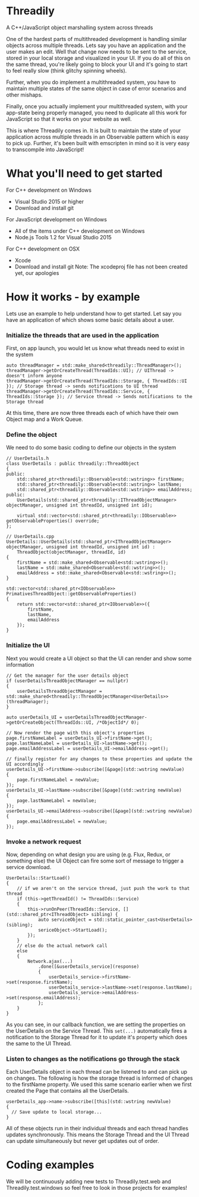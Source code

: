 # Threadily
A C++/JavaScript object marshalling system across threads

One of the hardest parts of multithreaded development is handling similar objects across multiple threads. Lets say you have an application and the user makes an edit. Well that change now needs to be sent to the service, stored in your local storage and visualized in your UI. If you do all of this on the same thread, you're likely going to block your UI and it's going to start to feel really slow (think glitchy spinning wheels).

Further, when you do implement a multithreaded system, you have to maintain multiple states of the same object in case of error scenarios and other mishaps.

Finally, once you actually implement your multithreaded system, with your app-state being properly managed, you need to duplicate all this work for JavaScript so that it works on your website as well.

This is where Threadily comes in. It is built to maintain the state of your application across multiple threads in an Observable pattern which is easy to pick up. Further, it's been built with emscripten in mind so it is very easy to transcompile into JavaScript!

# What you'll need to get started
For C++ development on Windows
* Visual Studio 2015 or higher
* Download and install git

For JavaScript development on Windows
* All of the items under C++ development on Windows
* Node.js Tools 1.2 for Visual Studio 2015

For C++ development on OSX
* Xcode
* Download and install git
Note: The xcodeproj file has not been created yet, our apologies

# How it works - by example
Lets use an example to help understand how to get started. Let say you have an application of which shows some basic details about a user.
### Initialize the threads that are used in the application
First, on app launch, you would let us know what threads need to exist in the system
```
auto threadManager = std::make_shared<threadily::ThreadManager>();
threadManager->getOrCreateThread(ThreadIds::UI); // UIThread -> doesn't inform anyone
threadManager->getOrCreateThread(ThreadIds::Storage, { ThreadIds::UI }); // Storage thread -> sends notifications to UI thread
threadManager->getOrCreateThread(ThreadIds::Service, { ThreadIds::Storage }); // Service thread -> Sends notifications to the Storage thread
```
At this time, there are now three threads each of which have their own Object map and a Work Queue.

### Define the object
We need to do some basic coding to define our objects in the system
```
// UserDetails.h
class UserDetails : public threadily::ThreadObject
{
public:
	std::shared_ptr<threadily::Observable<std::wstring>> firstName;
	std::shared_ptr<threadily::Observable<std::wstring>> lastName;
	std::shared_ptr<threadily::Observable<std::wstring>> emailAddress;
public:
	UserDetails(std::shared_ptr<threadily::IThreadObjectManager> objectManager, unsigned int threadId, unsigned int id);

	virtual std::vector<std::shared_ptr<threadily::IObservable>> getObservableProperties() override;
};

// UserDetails.cpp
UserDetails::UserDetails(std::shared_ptr<IThreadObjectManager> objectManager, unsigned int threadId, unsigned int id) :
	ThreadObject(objectManager, threadId, id)
{
	firstName = std::make_shared<Observable<std::wstring>>();
	lastName = std::make_shared<Observable<std::wstring>>();
	emailAddress = std::make_shared<Observable<std::wstring>>();
}

std::vector<std::shared_ptr<IObservable>> PrimativesThreadObject::getObservableProperties()
{
	return std::vector<std::shared_ptr<IObservable>>({
		firstName,
		lastName,
		emailAddress
	});
}
```

### Initialize the UI
Next you would create a UI object so that the UI can render and show some information
```
// Get the manager for the user details object
if (userDetailsThreadObjectManager == nullptr)
{
	userDetailsThreadObjectManager = std::make_shared<threadily::ThreadObjectManager<UserDetails>>(threadManager);
}

auto userDetails_UI = userDetailsThreadObjectManager->getOrCreateObject(ThreadIds::UI, /*ObjectId*/ 0);

// Now render the page with this object's properties
page.firstNameLabel = userDetails_UI->firstName->get();
page.lastNameLabel = userDetails_UI->lastName->get();
page.emailAddressLabel = userDetails_UI->emailAddress->get();

// finally register for any changes to these properties and update the UI accordingly
userDetails_UI->firstName->subscribe([&page](std::wstring newValue)
{
	page.firstNameLabel = newValue;
});
userDetails_UI->lastName->subscribe([&page](std::wstring newValue)
{
	page.lastNameLabel = newValue;
});
userDetails_UI->emailAddress->subscribe([&page](std::wstring newValue)
{
	page.emailAddressLabel = newValue;
});

```
### Invoke a network request
Now, depending on what design you are using (e.g. Flux, Redux, or something else) the UI Object can fire some sort of message to trigger a service download.

```
UserDetails::StartLoad()
{
	// if we aren't on the service thread, just push the work to that thread
    if (this->getThreadId() != ThreadIds::Service)
	{
		this->runOnPeer(ThreadIds::Service, [](std::shared_ptr<IThreadObject> sibling) {
			auto serviceObject = std::static_pointer_cast<UserDetails>(sibling);
			sericeObject->StartLoad();
		});
	}
	// else do the actual network call
	else 
	{
		Network.ajax(...)
			.done([&userDetails_service](response)
			{
				userDetails_service->firstName->set(response.firstName);
				userDetails_service->lastName->set(response.lastName);
				userDetails_service->emailAddress->set(response.emailAddress);
			};
	}
}
```
As you can see, in our callback function, we are setting the properties on the UserDetails on the Service Thread. This `set(...)` automatically fires a notification to the Storage Thread for it to update it's property which does the same to the UI Thread.

### Listen to changes as the notifications go through the stack

Each UserDetails object in each thread can be listened to and can pick up on changes. The following is how the storage thread is informed of changes to the firstName property. We used this same scenario earlier when we first created the Page that contains all the UserDetails.
```
userDetails_app->name->subscribe([this](std::wstring newValue)
{
  // Save update to local storage...
}
```
All of these objects run in their individual threads and each thread handles updates synchronously. This means the Storage Thread and the UI Thread can update simultaneously but never get updates out of order.

# Coding examples
We will be continuously adding new tests to Threadily.test.web and Threadily.test.windows so feel free to look in those projects for examples!
